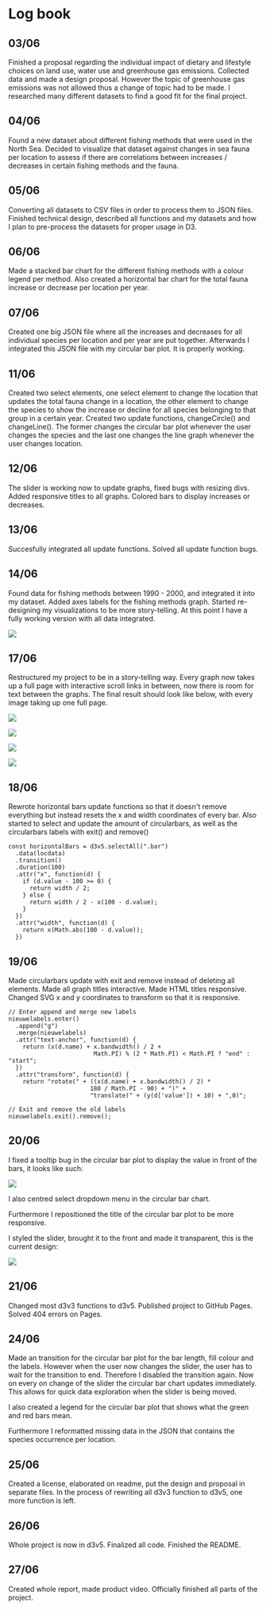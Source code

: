 # Log book

## 03/06
Finished a proposal regarding the individual impact of dietary and lifestyle choices on land use, water use and greenhouse gas emissions. Collected data and made a design proposal. However the topic of greenhouse gas emissions was not allowed thus a change of topic had to be made. I researched many different datasets to find a good fit for the final project.

## 04/06
Found a new dataset about different fishing methods that were used in the North Sea. Decided to visualize that dataset against changes in sea fauna per location to assess if there are correlations between increases / decreases in certain fishing methods and the fauna.

## 05/06
Converting all datasets to CSV files in order to process them to JSON files.
Finished technical design, described all functions and my datasets and how I plan to pre-process the datasets for proper usage in D3.

## 06/06
Made a stacked bar chart for the different fishing methods with a colour legend per method.
Also created a horizontal bar chart for the total fauna increase or decrease per location per year.

## 07/06
Created one big JSON file where all the increases and decreases for all individual species per location and per year are put together. Afterwards I integrated this JSON file with my circular bar plot. It is properly working.

## 11/06
Created two select elements, one select element to change the location that updates the total fauna change in a location, the other element to change the species to show the increase or decline for all species belonging to that group in a certain year. Created two update functions, changeCircle() and changeLine(). The former changes the circular bar plot whenever the user changes the species and the last one changes the line graph whenever the user changes location.

## 12/06
The slider is working now to update graphs, fixed bugs with resizing divs. Added responsive titles to all graphs. Colored bars to display increases or decreases.


## 13/06
Succesfully integrated all update functions. Solved all update function bugs.


## 14/06
Found data for fishing methods between 1990 - 2000, and integrated it into my dataset. Added axes labels for the fishing methods graph. Started re-designing my visualizations to be more story-telling. At this point I have a fully working version with all data integrated.

![](doc/newdata.png)

## 17/06
Restructured my project to be in a story-telling way. Every graph now takes up a full page with interactive scroll links in between, now there is room for text between the graphs. The final result should look like below, with every image taking up one full page.

![](doc/17_06_storytell1.png)

![](doc/17_06_storytell2.png)

![](doc/17_06_storytell3.png)

![](doc/17_06_storytell4.png)

## 18/06
Rewrote horizontal bars update functions so that it doesn't remove everything but instead resets the x and width coordinates of every bar. Also started to select and update the amount of circularbars, as well as the circularbars labels with exit() and remove()

~~~~
const horizontalBars = d3v5.selectAll(".bar")
  .data(locdata)
  .transition()
  .duration(100)
  .attr("x", function(d) {
    if (d.value - 100 >= 0) {
      return width / 2;
    } else {
      return width / 2 - x(100 - d.value);
    }
  })
  .attr("width", function(d) {
    return x(Math.abs(100 - d.value));
  })
~~~~

## 19/06
Made circularbars update with exit and remove instead of deleting all elements. Made all graph titles interactive. Made HTML titles responsive. Changed SVG x and y coordinates to transform so that it is responsive.

~~~~
// Enter append and merge new labels
nieuwelabels.enter()
  .append("g")
  .merge(nieuwelabels)
  .attr("text-anchor", function(d) {
    return (x(d.name) + x.bandwidth() / 2 +
                        Math.PI) % (2 * Math.PI) < Math.PI ? "end" : "start";
  })
  .attr("transform", function(d) {
    return "rotate(" + ((x(d.name) + x.bandwidth() / 2) *
                       180 / Math.PI - 90) + ")" +
                       "translate(" + (y(d['value']) + 10) + ",0)";

// Exit and remove the old labels
nieuwelabels.exit().remove();
~~~~

## 20/06
I fixed a tooltip bug in the circular bar plot to display the value in front of the bars, it looks like such:

![](doc/20_06_tooltip.png)

I also centred select dropdown menu in the circular bar chart.

Furthermore I repositioned the title of the circular bar plot to be more responsive.

I styled the slider, brought it to the front and made it transparent, this is the current design:

![](doc/20_06_verycoolslider.png)

## 21/06
Changed most d3v3 functions to d3v5.
Published project to GitHub Pages.
Solved 404 errors on Pages.

## 24/06
Made an transition for the circular bar plot for the bar length, fill colour and the labels. However when the user now changes the slider, the user has to wait for the transition to end. Therefore I disabled the transition again. Now on every on change of the slider the circular bar chart updates immediately. This allows for quick data exploration when the slider is being moved.

I also created a legend for the circular bar plot that shows what the green and red bars mean.

Furthermore I reformatted missing data in the JSON that contains the species occurrence per location.

## 25/06
Created a license, elaborated on readme, put the design and proposal in separate files. In the process of rewriting all d3v3 function to d3v5, one more function is left.

## 26/06
Whole project is now in d3v5. Finalized all code. Finished the README.

## 27/06
Created whole report, made product video.
Officially finished all parts of the project.
